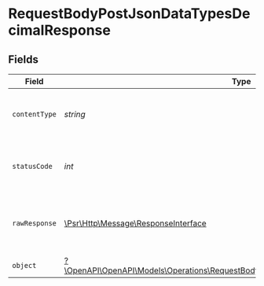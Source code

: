 # RequestBodyPostJsonDataTypesDecimalResponse


## Fields

| Field                                                                                                                                                             | Type                                                                                                                                                              | Required                                                                                                                                                          | Description                                                                                                                                                       |
| ----------------------------------------------------------------------------------------------------------------------------------------------------------------- | ----------------------------------------------------------------------------------------------------------------------------------------------------------------- | ----------------------------------------------------------------------------------------------------------------------------------------------------------------- | ----------------------------------------------------------------------------------------------------------------------------------------------------------------- |
| `contentType`                                                                                                                                                     | *string*                                                                                                                                                          | :heavy_check_mark:                                                                                                                                                | HTTP response content type for this operation                                                                                                                     |
| `statusCode`                                                                                                                                                      | *int*                                                                                                                                                             | :heavy_check_mark:                                                                                                                                                | HTTP response status code for this operation                                                                                                                      |
| `rawResponse`                                                                                                                                                     | [\Psr\Http\Message\ResponseInterface](https://www.php-fig.org/psr/psr-7/#33-psrhttpmessageresponseinterface)                                                      | :heavy_minus_sign:                                                                                                                                                | Raw HTTP response; suitable for custom response parsing                                                                                                           |
| `object`                                                                                                                                                          | [?\OpenAPI\OpenAPI\Models\Operations\RequestBodyPostJsonDataTypesDecimalResponseBody](../../models/operations/RequestBodyPostJsonDataTypesDecimalResponseBody.md) | :heavy_minus_sign:                                                                                                                                                | OK                                                                                                                                                                |
